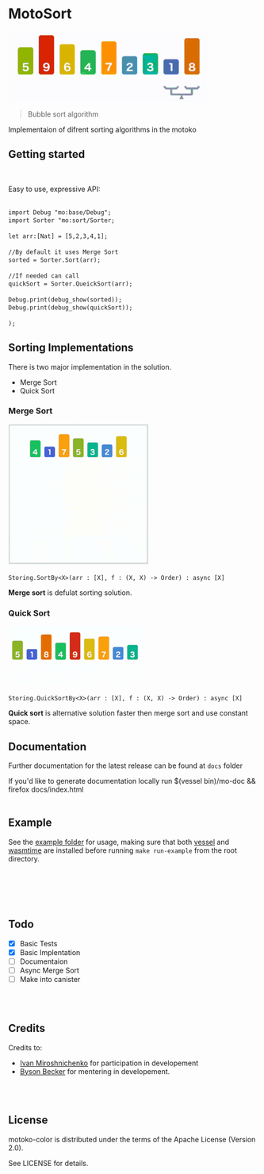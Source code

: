 # MotoSort

!["Bubble Sort gif"](./res/BubbleSort_Avg_case.gif)

> Bubble sort algorithm

Implementaion of difrent sorting algorithms in the motoko

## Getting started
<br/>

Easy to use, expressive API:

```motoko

import Debug "mo:base/Debug";
import Sorter "mo:sort/Sorter;

let arr:[Nat] = [5,2,3,4,1];	

//By default it uses Merge Sort
sorted = Sorter.Sort(arr);

//If needed can call
quickSort = Sorter.QueickSort(arr);

Debug.print(debug_show(sorted));
Debug.print(debug_show(quickSort));

);
```
## Sorting Implementations

There is two major implementation in the solution. 
- Merge Sort
- Quick Sort


### Merge Sort

!["Merge Sort gif"](./res/MergeSort_Avg_case.gif)

`Storing.SortBy<X>(arr : [X], f : (X, X) -> Order) : async [X] `

**Merge sort** is defulat sorting solution. 

### Quick Sort

!["Selection Sort gif"](./res/SelectionSort_Avg_case.gif)

`Storing.QuickSortBy<X>(arr : [X], f : (X, X) -> Order) : async [X] `

**Quick sort** is alternative solution faster then merge sort and use constant space.

## Documentation

Further documentation for the latest release can be found at `docs` folder

If you'd like to generate documentation locally run $(vessel bin)/mo-doc && firefox docs/index.html
<br/>
<br/>

## Example
See the [example folder](https://github.com/ByronBecker/motoko-color/tree/main/example) for usage,
making sure that both [vessel](https://github.com/dfinity/vessel) and [wasmtime](https://wasmtime.dev/) are installed before running `make run-example` from the root directory.

<br/>
<br/>
<br/>
<br/>

## Todo

- [x] Basic Tests
- [x] Basic Implentation
- [ ] Documentaion
- [ ] Async Merge Sort
- [ ] Make into canister

<br/>
<br/>

## Credits
Credits to: 
-  [Ivan Miroshnichenko](https://github.com/Voice-of-Hollowness) for participation in developement
-  [Byson Becker](https://github.com/ByronBecker) for mentering in developement.
<br/>
<br/>

## License

motoko-color is distributed under the terms of the Apache License (Version 2.0).

See LICENSE for details.
